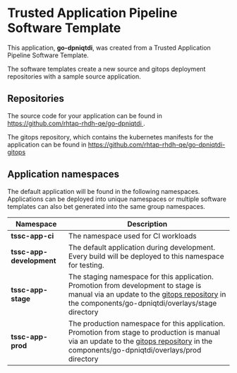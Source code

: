 # Trusted Application Pipeline Software Template

This application, **go-dpniqtdi**, was created from a Trusted Application Pipeline Software Template.

The software templates create a new source and gitops deployment repositories with a sample source application. 

## Repositories

The source code for your application can be found in [https://github.com/rhtap-rhdh-qe/go-dpniqtdi ](https://github.com/rhtap-rhdh-qe/go-dpniqtdi ).
 
The gitops repository, which contains the kubernetes manifests for the application can be found in 
[https://github.com/rhtap-rhdh-qe/go-dpniqtdi-gitops ](https://github.com/rhtap-rhdh-qe/go-dpniqtdi-gitops ) 

## Application namespaces 

The default application will be found in the following namespaces. Applications can be deployed into unique namespaces or multiple software templates can also bet generated into the same group namespaces.  

|  Namespace   |  Description   |  
| -------- | -------- |
| **tssc-app-ci** | The namespace used for CI workloads |
| **tssc-app-development** | The default application during development. Every build will be deployed to this namespace for testing. |
| **tssc-app-stage** | The staging namespace for this application. Promotion from development to stage is manual via an update to the [gitops repository](https://github.com/rhtap-rhdh-qe/go-dpniqtdi-gitops ) in the components/go-dpniqtdi/overlays/stage directory |
| **tssc-app-prod** | The production namespace for this application. Promotion from stage to production is manual via an update to the [gitops repository](https://github.com/rhtap-rhdh-qe/go-dpniqtdi-gitops ) in the components/go-dpniqtdi/overlays/prod directory |